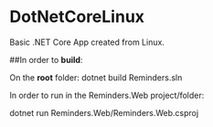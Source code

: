 # DotNetCoreLinux
Basic .NET Core App created from Linux.

##In order to **build**:

On the **root** folder:
dotnet build Reminders.sln

In order to run in the Reminders.Web project/folder:

dotnet run Reminders.Web/Reminders.Web.csproj
